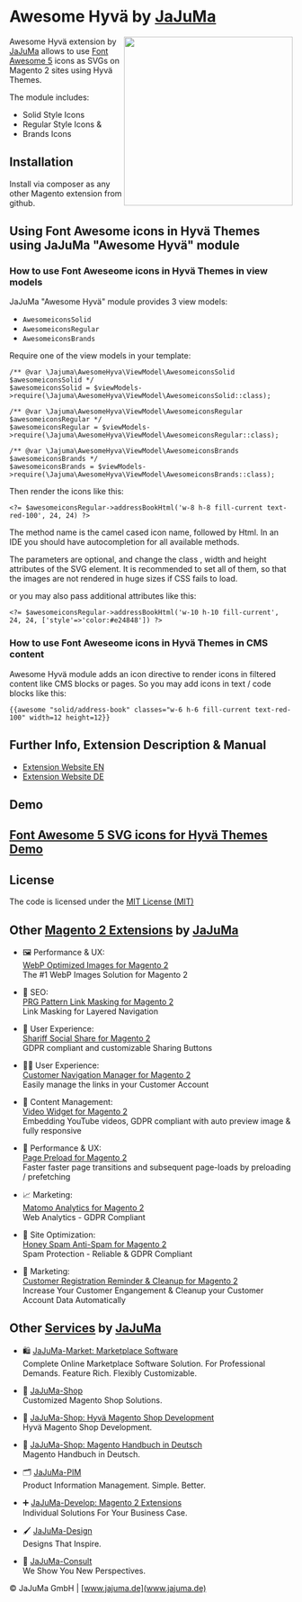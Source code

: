 # Awesome Hyvä by [JaJuMa](https://www.jajuma.de/)

<img align="right" width="300" height="300" src="https://www.jajuma.de/sites/default/files/ckfinder/userfiles/images/jajuma-develop/font-awesome-svg-icons-for-hyva-themes/Awesome-Hyva-Module-Magento-2-small.png">

Awesome Hyvä extension by [JaJuMa](https://www.jajuma.de/) allows to use [Font Awesome 5](https://fontawesome.com/v5.15/icons) icons as SVGs on Magento 2 sites using Hyvä Themes.

The module includes:
* Solid Style Icons
* Regular Style Icons &
* Brands Icons

## Installation

Install via composer as any other Magento extension from github.

## Using Font Awesome icons in Hyvä Themes using JaJuMa "Awesome Hyvä" module

### How to use Font Aweseome icons in Hyvä Themes in view models

JaJuMa "Awesome Hyvä" module provides 3 view models:

* `AwesomeiconsSolid`
* `AwesomeiconsRegular`
* `AwesomeiconsBrands`

Require one of the view models in your template:

```
/** @var \Jajuma\AwesomeHyva\ViewModel\AwesomeiconsSolid $awesomeiconsSolid */
$awesomeiconsSolid = $viewModels->require(\Jajuma\AwesomeHyva\ViewModel\AwesomeiconsSolid::class);
```
```
/** @var \Jajuma\AwesomeHyva\ViewModel\AwesomeiconsRegular $awesomeiconsRegular */
$awesomeiconsRegular = $viewModels->require(\Jajuma\AwesomeHyva\ViewModel\AwesomeiconsRegular::class);
```
```
/** @var \Jajuma\AwesomeHyva\ViewModel\AwesomeiconsBrands $awesomeiconsBrands */
$awesomeiconsBrands = $viewModels->require(\Jajuma\AwesomeHyva\ViewModel\AwesomeiconsBrands::class);
```

Then render the icons like this:
```
<?= $awesomeiconsRegular->addressBookHtml('w-8 h-8 fill-current text-red-100', 24, 24) ?>
```

The method name is the camel cased icon name, followed by Html. In an IDE you should have autocompletion for all available methods.

The parameters are optional, and change the class , width and height attributes of the SVG element. It is recommended to set all of them, so that the images are not rendered in huge sizes if CSS fails to load.

or you may also pass additional attributes like this:
```
<?= $awesomeiconsRegular->addressBookHtml('w-10 h-10 fill-current', 24, 24, ['style'=>'color:#e24848']) ?>
```

### How to use Font Aweseome icons in Hyvä Themes in CMS content

Awesome Hyvä module adds an icon directive to render icons in filtered content like CMS blocks or pages.
So you may add icons in text / code blocks like this:
```
{{awesome "solid/address-book" classes="w-6 h-6 fill-current text-red-100" width=12 height=12}}
```

## Further Info, Extension Description & Manual

* [Extension Website EN](https://www.jajuma.de/en/jajuma-develop/extensions/font-awesome-icons-for-hyva-themes-extension)
* [Extension Website DE](https://www.jajuma.de/de/jajuma-develop/extensions/font-awesome-icons-fuer-hyva-themes-extension)

## Demo

## [Font Awesome 5 SVG icons for Hyvä Themes Demo](https://www.jajuma.de/en/jajuma-shop/demo-shop-with-magento-2-and-hyva-themes)

## License

The code is licensed under the [MIT License (MIT)](https://github.com/JaJuMa/AwesomeHyva/blob/master/LICENSE)

## Other [Magento 2 Extensions](ttps://www.jajuma.de/en/jajuma-develop/magento-extensions) by [JaJuMa](https://www.jajuma.de/)

  * :framed_picture: Performance & UX:<br>[WebP Optimized Images for Magento 2](https://www.jajuma.de/en/jajuma-develop/extensions/webp-optimized-images-extension-for-magento-2#portfolio-content)<br>
  The #1 WebP Images Solution for Magento 2
   
  * :see_no_evil: SEO:<br>[PRG Pattern Link Masking for Magento 2](https://www.jajuma.de/en/jajuma-develop/extensions/prg-pattern-link-masking-for-magento-2)<br>
  Link Masking for Layered Navigation
  
  * :cop: User Experience:<br>[Shariff Social Share for Magento 2](https://www.jajuma.de/en/jajuma-develop/extensions/shariff-social-share-buttons-extension-for-magento-2)<br>
  GDPR compliant and customizable Sharing Buttons
  
  * :ok_man: User Experience:<br>[Customer Navigation Manager for Magento 2](https://www.jajuma.de/en/jajuma-develop/extensions/customer-navigation-manager-extension-for-magento-2)<br>
  Easily manage the links in your Customer Account
  
  * :movie_camera: Content Management:<br>[Video Widget for Magento 2](https://www.jajuma.de/en/jajuma-develop/extensions/video-widget-gdpr-extension-for-magento-2)<br>
  Embedding YouTube videos, GDPR compliant with auto preview image & fully responsive
  
  * :rocket: Performance & UX:<br>[Page Preload for Magento 2](https://www.jajuma.de/en/jajuma-develop/extensions/page-preload-extension-for-magento-2)<br>
  Faster faster page transitions and subsequent page-loads by preloading / prefetching

  * :chart_with_upwards_trend: Marketing:<br>[Matomo Analytics for Magento 2](https://www.jajuma.de/en/jajuma-develop/extensions/honey-spam-anti-spam-extension-for-magento-2)<br>
  Web Analytics - GDPR Compliant

  * :honey_pot: Site Optimization:<br>[Honey Spam Anti-Spam for Magento 2](https://www.jajuma.de/en/jajuma-develop/extensions/honey-spam-anti-spam-extension-for-magento-2)<br>
  Spam Protection - Reliable & GDPR Compliant

  * :bell: Marketing:<br>[Customer Registration Reminder & Cleanup for Magento 2](https://www.jajuma.de/en/jajuma-develop/extensions/customer-registration-reminder-and-cleanup-extension-for-magento-2)<br>
  Increase Your Customer Engangement & Cleanup your Customer Account Data Automatically

## Other [Services](https://www.jajuma.de/en/jajuma/company-magento-ecommerce-agency-stuttgart) by [JaJuMa](https://www.jajuma.de/)

  * :shopping: [JaJuMa-Market: Marketplace Software](https://www.jajuma.de/en/jajuma-market)<br>
   Complete Online Marketplace Software Solution. For Professional Demands. Feature Rich. Flexibly Customizable.
   
  * :shopping_cart: [JaJuMa-Shop](https://www.jajuma.de/en/jajuma-shop)<br>
   Customized Magento Shop Solutions.

  * :rocket: [JaJuMa-Shop: Hyvä Magento Shop Development](https://www.jajuma.de/de/jajuma-shop/online-shop-mit-magento-2-und-hyva-themes)<br>
   Hyvä Magento Shop Development.
   
  * :orange_book: [JaJuMa-Shop: Magento Handbuch in Deutsch](https://www.jajuma.de/de/jajuma-shop/magento-2-handbuch/)<br>
   Magento Handbuch in Deutsch.    
   
  * :card_index_dividers: [JaJuMa-PIM](https://www.jajuma.de/en/jajuma-pim)<br>
   Product Information Management. Simple. Better.

  * :heavy_plus_sign: [JaJuMa-Develop: Magento 2 Extensions](https://www.jajuma.de/en/jajuma-develop/magento-extensions)<br>
   Individual Solutions For Your Business Case.    
   
  * :paintbrush: [JaJuMa-Design](https://www.jajuma.de/en/jajuma-design)<br>
   Designs That Inspire.  
   
  * :necktie: [JaJuMa-Consult](https://www.jajuma.de/en/jajuma-consult)<br>
   We Show You New Perspectives.  

© JaJuMa GmbH | [www.jajuma.de](www.jajuma.de)